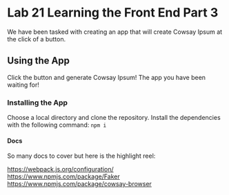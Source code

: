 # Lab 21 Learning the Front End Part 3
We have been tasked with creating an app that will create Cowsay Ipsum at the click of a button.

## Using the App
Click the button and generate Cowsay Ipsum! The app you have been waiting for!

### Installing the App
Choose a local directory and clone the repository. Install the dependencies with the following command:
```npm i```

#### Docs
So many docs to cover but here is the highlight reel:


https://webpack.js.org/configuration/
https://www.npmjs.com/package/Faker
https://www.npmjs.com/package/cowsay-browser
